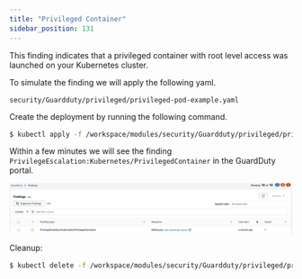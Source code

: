 ```yaml
---
title: "Privileged Container"
sidebar_position: 131
---
```


This finding indicates that a privileged container with root level access was launched on your Kubernetes cluster.

To simulate the finding we will apply the following yaml.

```file
security/Guardduty/privileged/privileged-pod-example.yaml
```

Create the deployment by running the following command.

```bash
$ kubectl apply -f /workspace/modules/security/Guardduty/privileged/privileged-pod-example.yaml
```

Within a few minutes we will see the finding `PrivilegeEscalation:Kubernetes/PrivilegedContainer` in the GuardDuty portal.

![](PrivilegedContainer.png)

Cleanup:

```bash
$ kubectl delete -f /workspace/modules/security/Guardduty/privileged/privileged-pod-example.yaml
```
